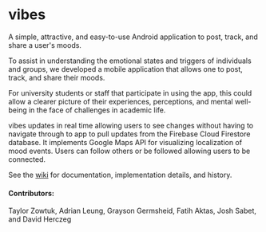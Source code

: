 # vibes
A simple, attractive, and easy-to-use Android application to post, track, and share a user's moods.

To assist in understanding the emotional states and triggers of individuals and groups, we developed a mobile application that allows one to post, track, and share their moods.

For university students or staff that participate in using the app, this could allow a clearer picture of their experiences, perceptions, and mental well-being in the face of challenges in academic life.

vibes updates in real time allowing users to see changes without having to navigate through to app to pull updates from the Firebase Cloud Firestore database. It implements Google Maps API for visualizing localization of mood events. Users can follow others or be followed allowing users to be connected.

See the [wiki](https://github.com/CMPUT301F19T09/vibes/wiki) for documentation, implementation details, and history.

#### Contributors:
Taylor Zowtuk, Adrian Leung, Grayson Germsheid, Fatih Aktas, Josh Sabet, and David Herczeg
